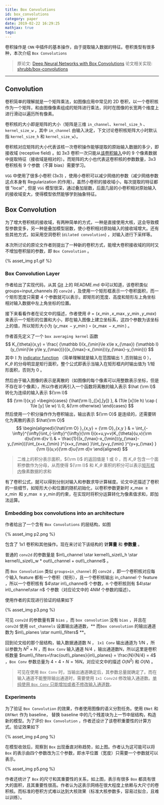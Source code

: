```yaml
---
title: Box Convolutions 
id: box_convolutions 
category: paper
date: 2019-02-22 16:29:25
mathjax: true
tags:
---
```




卷积操作是 `CNN` 中插件的基本操作，由于提取输入数据的特征。卷积类型有很多种，本次介绍 `Box Convolutions` 




<!-- more -->




> 原论文: [Deep Neural Networks with Box Convolutions](https://papers.nips.cc/paper/7859-deep-neural-networks-with-box-convolutions)
> 论文相关实现: [shrubb/box-convolutions](https://github.com/shrubb/box-convolutions)


---



## Convolution

卷积简单的理解就是一个矩阵乘法，如图像应用中常见的 2D 卷积，以一个卷积核作为一个矩阵，和由图像像素组成的矩阵进行乘法，同时在图像的长宽两个维度上进行滑动以遍历所有像素。

卷积核的大小即是矩阵的大小（矩阵是三维 `in_channel`、`kernel_size_h` 、`kernel_size_w` ，其中 `in_channel` 由输入决定，下文讨论卷积核矩阵大小时默认指 `kernel_size_h` 和 `kernel_size_w`）。

卷积核对应矩阵的大小代表该核一次卷积操作能够提取的原始输入数据的多少，即接收域 (receptive field) 。如 3x3 卷积一次只能从<u>该卷积输入</u>中的 9 个像素数据中提取特征（接收域是相对的）。而矩阵的大小也代表这卷积核的参数数量，3x3 卷积核有 9 个参数（不算 bias）需要学习。

`VGG` 中使用了很多小卷积 (3x3) ，使用小卷积可以减少网络的参数（减少网络参数这点本身有 Regularization 的作用）。虽然小卷积的接收域小，每次提取的特征都很 "local" , 但是 `VGG` 模型很深，通过叠加层数，后面几层的小卷积相对原始输入的接收域变大，使得模型依然能够学到抽象特征。



## Box Convolution

为了增大卷积核的接收域，有两种简单的方式，一种是直接使用大核，这会导致模型参数变多，另一种是叠加模型层数，使小卷积相对原始输入的接收域增大。还有些其他方式，如采用空洞卷积 (`dilated convolution`) ，对输入进行下采样等。

本次所讨论的原论文作者则提出了一种新的卷积方式，能增大卷积接收域的同时又不增加卷积层的参数，即 `Box Convolution` 。


{% asset_img p1.gif %}


### Box Convolution Layer

作者给出了实现代码，从其 [Git](https://github.com/shrubb/box-convolutions) 上的 README.md 中可以知道，该卷积类似 groups=input_channels 的 `conv2d` ，及使用一个矩形框表示一个卷积面积，而一个矩形宽度只需要 4 个参数就可以表示，即矩形的宽度、高度和矩形左上角坐标相对输入数据中左上角坐标的位置。

接下来看看作者在论文中的描述，作者使用 $\theta=(x\_{\min},x\_{\max},y\_{\min},y\_{max})$  来表示一个矩形的位置和大小，即在输入图像上建立坐标系，这四个参数为该坐标上的值，所以矩形大小为 $(y\_{\max}-y\_{\min}) \star (x\_{\max}-x\_{\min})$  。

作者首先定义了一个 `box averaging kernel` 函数 
$$
K_{\theta}(x,y) = \frac{ {\mathbb I}(x_{\min}\le x\le x_{\max}) {\mathbb I}(y_{\min}\le y\le y_{\max})}{(x_{\max}-x_{\min})(y_{\max}-y_{\min})}
$$
其中 ${\mathbb I}$ 为 [indicator function](https://en.wikipedia.org/wiki/Indicator\_function) （简单理解就是输入在范围输出 1 ,否则输出 0 ），$K\_{\theta}$ 的分母明显是矩行面积，整个公式即表示当输入在矩形框内时输出值为 1/矩形面积，否则为 0 。

然后由于输入图像的表示是离散的（如图像的每个像素可以用整数表示坐标，但是不存在半个像素），所以作者对再引入一个函数将离散的输入表示 $\hat {\rm I}$ 转化为连续的输入表示 ${\rm I}$ 
$$
{\rm I}(x,y) =\begin{cases} {\hat{\rm I}_{[x],[y]} }, & (1\le [x]\le h) \cap ( 1\le [y] \le w) \\ 0, &{\rm otherwise} \end{cases}
$$
然后使用一个积分操作作为卷积输出，输出表示 ${\rm O}$ 是连续的，还需要转化为离散的表示 $\hat{\rm O}$
$$
\begin{aligned}{\hat{\rm O} }_{x,y} = {\rm O}_{x,y	} & = \int_{-\infty}^{\infty}\int_{-\infty}^{\infty}{\rm I}(x+u,y+v)K_{\theta}(u,v){\rm d}u{\rm d}v \\
& = \frac{1}{(x_{\max}-x_{\min})(y_{\max}-y_{\min})}\int_{x+x_{\min} }^{x+x_{\max} }\int_{y+y_{\min} }^{y+y_{\max} } {\rm I}(u,v){\rm d}u{\rm d}v
\end{aligned}
$$

> 二维上的积分表示面积，${\rm I}$ 的返回值是 1 或 0 ，而  $K\_{\theta}$ 包含一个面积参数作为分母，从而使得 ${\rm I}$ 和 $K\_{\theta}$ 乘积的积分可以表示<u>矩形框内</u>像素数据的求和



有了卷积公式，就可以得到分别对输入和参数求导计算梯度。论文中还描述了卷积的一些细节，如矩形大小和位置的随机初始化，以卷积参数更新时 $x\_{\max}\ge x\_{\min}$ 和 $y\_{\max}\ge y\_{\min}​$ 的约束，在实现时将积分运算转化为像素值求和，即加法运算。



### Embedding box convolutions into an architecture

作者给出了一个含有 `Box Convolutions` 的层结构，如图

{% asset_img p2.png %}

包含了 1x1 卷积和其他操作。现在来讨论下该结构的 **计算量** 和 **参数量** 。

普通的 `conv2d` 的参数量是 $in\\_channel \star kernel\\_size\\_h \star kernel\\_size\\_w * out\\_channel + out\\_channel$ 。

而 `Box Convolution` 类似 `groups=in_channel` 的  `conv2d` ，即一个卷积核对应每个输入 feature 都有一个卷积（矩形），且一个卷积核输出 in_channel 个 feature ，所以一个卷积核有 $4\star in\\_channel$ 个参数，n 个卷积核则有 $4\star in\\_channel\star n$ 个参数（对应论文中的 $4NM$ 个参数的描述）。

使用作者的实现进行验证的结果如下


{% asset_img p3.png %}


可见 `conv2d` 的参数量有算 `bias` ，而 `box convolution` 没有 `bias` ，并且在 `conv2d` 使用 `out_channels` 设置输出通道数，** 而`box convolution` 的输出通道数为 $in\\_planes \star num\\_filters​$ **。

回到论文给的那个层结构，输入数据通道数 N ， `1x1 Conv` 输出通道为 1/N ，所以参数为 $N^2+N​$ ，而 `Box Conv` 输入通道 N/4 ，输出通道数N，所以这里是卷积核数量 $num\\_filters=\frac{out\\_planes}{in\\_planes} = \frac{N}{N/4} = 4​$ ，`Box Conv` 参数总量为 $4\star 4 \star N = 16 N​$ 。对应论文中的描述 $O(N^2)​$ 和 $O(N)​$ 。

> 可见在使用 `Box Conv` 时，当输出通道确定后，其参数总量就确定了。而在输入通道不能整除输出通道时，需要使用 `1x1 Conv2d` 修改输入通道数。<u>单纯使用 `Box Conv` 只能增加或者不修改输入通道数</u>。



### Experiments

为了验证 `Box Convolution` 的效果，作者使用图像的语义分割任务。使用 `ENet` 和 `ERFNet` 作为 baseline， 替换 baseline 中的几个残差块为上一节中层结构，构造新的模型。为了评价 `Box Convolution` ，作者还设计了该卷积重要性的计算方式。验证效果如下



{% asset_img p4.png %}


在模型收敛后，观察到 `Box` 出现垂直对称趋势，如上图。作者认为这可能可以将 `Box` 的表示由四个参数改为三个参数，即水平位置（宽度）只需要一个参数就可以表示。



{% asset_img p5.png %}


作者还统计了 `Box` 的尺寸和其重要性的关系，如上图，表示有很多 `Box` 都具有很大的面积，且其重要性很高。作者认为这表示网络在很大程度上依赖与大尺寸的卷积核。而标准的卷积方式难以达到大核效果（标准大核参数多，容易过拟合，且难以训练）。

